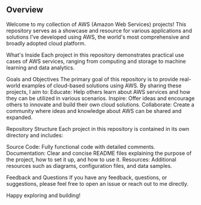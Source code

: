 ## Overview
Welcome to my collection of AWS (Amazon Web Services) projects! This repository serves as a showcase and resource for various applications and solutions I've developed using AWS, the world's most comprehensive and broadly adopted cloud platform.

What's Inside
Each project in this repository demonstrates practical use cases of AWS services, ranging from computing and storage to machine learning and data analytics.

Goals and Objectives
The primary goal of this repository is to provide real-world examples of cloud-based solutions using AWS. By sharing these projects, I aim to:
Educate: Help others learn about AWS services and how they can be utilized in various scenarios.
Inspire: Offer ideas and encourage others to innovate and build their own cloud solutions.
Collaborate: Create a community where ideas and knowledge about AWS can be shared and expanded.
<!-- wp:paragraph -->
Repository Structure
Each project in this repository is contained in its own directory and includes:
<!-- wp:paragraph -->
<!-- wp:paragraph -->
Source Code: Fully functional code with detailed comments.
Documentation: Clear and concise README files explaining the purpose of the project, how to set it up, and how to use it.
Resources: Additional resources such as diagrams, configuration files, and data samples.
<!-- wp:paragraph -->
<!-- wp:paragraph -->
Feedback and Questions
If you have any feedback, questions, or suggestions, please feel free to open an issue or reach out to me directly.
<!-- wp:paragraph -->
Happy exploring and building!
